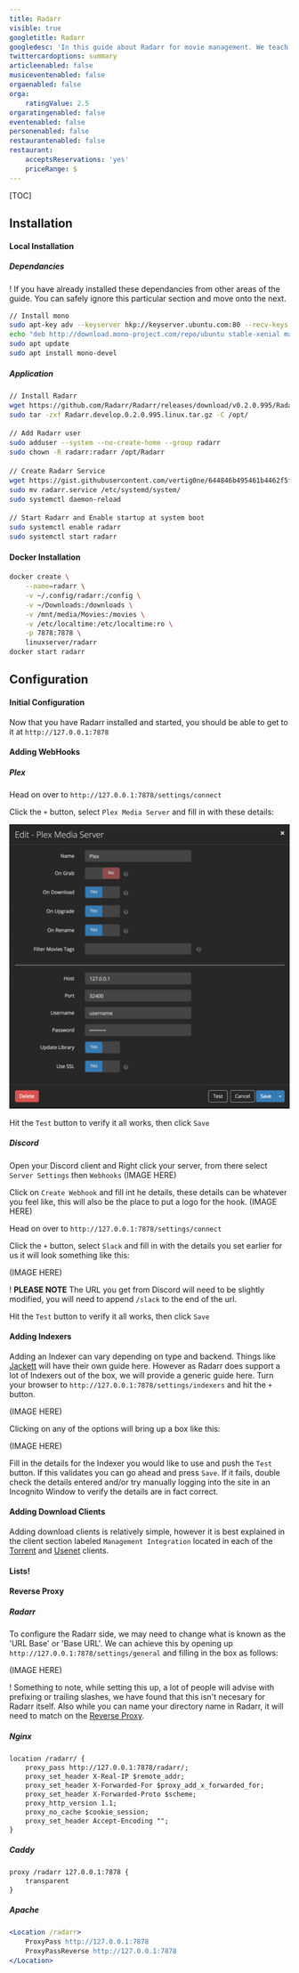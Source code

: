 ```yaml
---
title: Radarr
visible: true
googletitle: Radarr
googledesc: 'In this guide about Radarr for movie management. We teach you how to install and configure it for use in your environment.'
twittercardoptions: summary
articleenabled: false
musiceventenabled: false
orgaenabled: false
orga:
    ratingValue: 2.5
orgaratingenabled: false
eventenabled: false
personenabled: false
restaurantenabled: false
restaurant:
    acceptsReservations: 'yes'
    priceRange: $
---
```


[TOC]

## Installation

#### Local Installation

##### Dependancies

! If you have already installed these dependancies from other areas of the guide. You can safely ignore this particular section and move onto the next.

```bash
// Install mono
sudo apt-key adv --keyserver hkp://keyserver.ubuntu.com:80 --recv-keys 3FA7E0328081BFF6A14DA29AA6A19B38D3D831EF
echo "deb http://download.mono-project.com/repo/ubuntu stable-xenial main" | sudo tee /etc/apt/sources.list.d/mono-official-stable.list
sudo apt update
sudo apt install mono-devel
```

##### Application
```bash
// Install Radarr
wget https://github.com/Radarr/Radarr/releases/download/v0.2.0.995/Radarr.develop.0.2.0.995.linux.tar.gz
sudo tar -zxf Radarr.develop.0.2.0.995.linux.tar.gz -C /opt/
    
// Add Radarr user
sudo adduser --system --no-create-home --group radarr
sudo chown -R radarr:radarr /opt/Radarr
    
// Create Radarr Service
wget https://gist.githubusercontent.com/vertig0ne/644846b495461b4462f5f610277e6d58/raw/ff5f4a64d187c3e0b004d49cd7acd3eab3e8c21c/radarr.service
sudo mv radarr.service /etc/systemd/system/
sudo systemctl daemon-reload
    
// Start Radarr and Enable startup at system boot
sudo systemctl enable radarr
sudo systemctl start radarr
```

#### Docker Installation

```bash
docker create \
	--name=radarr \
	-v ~/.config/radarr:/config \
    -v ~/Downloads:/downloads \
    -v /mnt/media/Movies:/movies \
    -v /etc/localtime:/etc/localtime:ro \
    -p 7878:7878 \
	linuxserver/radarr
docker start radarr
```

## Configuration

#### Initial Configuration

Now that you have Radarr installed and started, you should be able to get to it at `http://127.0.0.1:7878`

#### Adding WebHooks
##### Plex

Head on over to `http://127.0.0.1:7878/settings/connect`

Click the `+` button, select `Plex Media Server` and fill in with these details:

![Add Plex Webhook](radarrAddWebbookPlex.png?lightbox=2048&cropResize=300,300)

Hit the `Test` button to verify it all works, then click `Save`
    
##### Discord

Open your Discord client and Right click your server, from there select `Server Settings` then `Webhooks`
(IMAGE HERE)

Click on `Create Webhook` and fill int he details, these details can be whatever you feel like, this will also be the place to put a logo for the hook.
(IMAGE HERE)

Head on over to `http://127.0.0.1:7878/settings/connect`

Click the `+` button, select `Slack` and fill in with the details you set earlier for us it will look something like this:

(IMAGE HERE)

! **PLEASE NOTE** The URL you get from Discord will need to be slightly modified, you will need to append `/slack` to the end of the url.

Hit the `Test` button to verify it all works, then click `Save`

#### Adding Indexers

Adding an Indexer can vary depending on type and backend. Things like [Jackett](/jackett) will have their own guide here. However as Radarr does support a lot of Indexers out of the box, we will provide a generic guide here. Turn your browser to `http://127.0.0.1:7878/settings/indexers` and hit the `+` button.

(IMAGE HERE)

Clicking on any of the options will bring up a box like this:

(IMAGE HERE)

Fill in the details for the Indexer you would like to use and push the `Test` button. If this validates you can go ahead and press `Save`. If it fails, double check the details entered and/or try manually logging into the site in an Incognito Window to verify the details are in fact correct.

#### Adding Download Clients

Adding download clients is relatively simple, however it is best explained in the client section labeled `Management Integration` located in each of the [Torrent](/media-ingestion/torrents) and [Usenet](/media-ingestion/usenet) clients.

#### Lists!

#### Reverse Proxy

##### Radarr

To configure the Radarr side, we may need to change what is known as the 'URL Base' or 'Base URL'. We can achieve this by opening up `http://127.0.0.1:7878/settings/general` and filling in the box as follows:

(IMAGE HERE)

! Something to note, while setting this up, a lot of people will advise with prefixing or trailing slashes, we have found that this isn't necesary for Radarr itself. Also while you can name your directory name in Radarr, it will need to match on the [Reverse Proxy](#reverse-proxy).

##### Nginx

```nginx
location /radarr/ {
	proxy_pass http://127.0.0.1:7878/radarr/;
	proxy_set_header X-Real-IP $remote_addr; 
	proxy_set_header X-Forwarded-For $proxy_add_x_forwarded_for;
	proxy_set_header X-Forwarded-Proto $scheme;
	proxy_http_version 1.1;
	proxy_no_cache $cookie_session;
	proxy_set_header Accept-Encoding "";
}
```

##### Caddy

```
proxy /radarr 127.0.0.1:7878 {
	transparent
}
```

##### Apache

```apache
<Location /radarr>
	ProxyPass http://127.0.0.1:7878
	ProxyPassReverse http://127.0.0.1:7878
</Location>
```